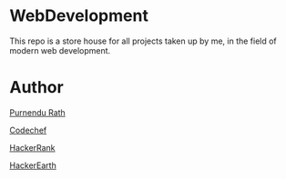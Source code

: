 # WebDevelopment
This repo is a store house for all projects taken up by me, in the field of modern web development.

# Author
[Purnendu Rath](https://www.linkedin.com/in/purucr7/)

[Codechef](https://www.codechef.com/users/puru_cr7)

[HackerRank](https://www.hackerrank.com/puru_cr7)

[HackerEarth](https://www.hackerearth.com/@puru_cr7)
